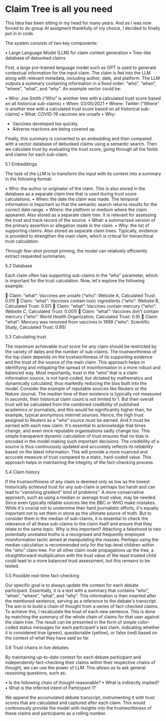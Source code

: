 # Claim Tree is all you need

This Idea has been sitting in my head for many years. And as I was now forced to do group AI assigment thankfully of my choice, I decided to finally put in in code.

The system consists of two key components:

•	Large Language Model (LLM) for claim context generation
•	Tree-like database of debunked claims

First, a large pre-trained language model such as GPT is used to generate contextual information for the input claim. The claim is fed into the LLM along with relevant metadata, including author, date, and platform. The LLM outputs a summary containing information in a fixed order: “who”, “when”, “where”, “what”, and “why”. An example vector could be:

•	Who: Joe Smith (“Who” is another tree with a calculated trust score based on all historical sub-claims)
•	When: 03/05/2021
•	Where: Twitter (“Where” is another tree with a calculated trust score based on all historical sub-claims)
•	What: COVID-19 vaccines are unsafe
•	Why:
-	Vaccines developed too quickly.
-	Adverse reactions are being covered up.

Finally, this summary is converted to an embedding and then compared with a vector database of debunked claims using a semantic search. Then we calculate trust by evaluating the trust score, going through all the fields and claims for each sub-claim.

5.1 Embeddings

The task of the LLM is to transform the input with its context into a summary in the following format:

•	Who: the author or originator of the claim. This is also stored in the database as a separate claim tree that is used during trust score calculations. 
•	When: the date the claim was made. The temporal information is important so that the semantic search returns results for the correct date range.
•	Where: the platform or medium where the claim appeared. Also stored as a separate claim tree. It is relevant for assessing the trust and track record of the source.
•	What: a summarised version of the primary assertion or allegation made in the claim.
•	Why: the list of supporting claims. Also stored as separate claim trees. Typically, evidence is provided to strengthen the main claim, which is critical for hierarchical trust calculation.

Through few-shot prompt priming, the model can relatively efficiently extract requested summaries.

5.2 Database

Each claim often has supporting sub-claims in the “who” parameter, which is important for the trust calculation. Now, let's explore the following example:

	Claim: “what”: Vaccines are unsafe (“who”: Website A, Calculated Trust: 0.01)
	Claim: “what”: Vaccines contain toxic ingredients (“who”: Website B, Calculated Trust: 0.07)
	Claim: “what”: Vaccines contain mercury (“who”: Website C, Calculated Trust: 0.001)
	Claim: “what”: Vaccines don’t contain mercury (“who”: World Health Organization, Calculated Trust: 0.9)
	Claim: “what”: Mercury was removed from vaccines in 1999 (“who”: Scientific Study, Calculated Trust: 0.95)

5.3 Calculating trust

The maximum achievable trust score for any claim should be restricted by the variety of dates and the number of sub-claims. The trustworthiness of the top claim depends on the trustworthiness of its supporting evidence and the trust of the source of the main claim. This approach helps in identifying and mitigating the spread of misinformation in a more robust and balanced way. Most importantly, trust in the “who” that is a claim information source, is not hard-coded, but dictated by mathematics and dynamically calculated, thus markedly reducing the bias built into the model.
Consider the example of reputable sources like Reuters or the Nature Journal. The median time of their existence is typically not measured in seconds, their historical claim count is not limited to 1. But their overall trust will be calculated from the combined credibility of published academics or journalists, and this would be significantly higher than, for example, typical anonymous internet sources. Hence, the high trust assigned to Reuters as a “who” source must be earned. And it must be earned with each new claim. It's essential to acknowledge that times change, and even once reputable organisations sadly change too. This simple transparent dynamic calculation of trust ensures that no bias is encoded in the model making such important decisions. The credibility of a source is thus continuously updated and accurately reflects its reliability based on the latest information. This will provide a more nuanced and accurate measure of trust compared to a static, hard-coded value. This approach helps in maintaining the integrity of the fact-checking process.

5.4 Claim history

If the trustworthiness of any claim is deemed only as low as the lowest historically achieved trust for any sub-claim is perhaps too harsh and can lead to “vanishing gradient” kind of problems”. A more conservative approach, such as using a median or average trust value, may be needed. Since even typically reliable sources like the BBC or WHO make mistakes. While it's crucial not to undermine their hard journalistic efforts, it's equally important not to set them in stone as the ultimate source of truth. But to consider them in the median of sub-claims, it is essential to check the relevance of all these sub-claims to the claim itself and ensure that they relate to the same topic. 
Why is this important? Attaching a falsehood to two potentially unrelated truths is a recognised and frequently employed misinformation tactic aimed at manipulating the masses. Perhaps using the median calculation is recommended only for the top-level children within the “who” claim tree. For all other claim node propagations up the tree, a straightforward multiplication with the trust value of the least trusted child could lead to a more balanced trust assessment, but this remains to be tested. 

5.5 Possible real-time fact-checking

Our specific goal is to always update the context for each debate participant. Essentially, it is a text with a summary that contains “who”, “when”, “where”, “what”, and “why”. This information is then inserted after the mentioned sentence, serving as a reference to the debate's transcript. The aim is to build a chain of thought from a series of fact-checked claims. To achieve this, I recalculate the trust of each new sentence. This is done by matching the summary of the whole chain of claims for that user against the claim tree. The result can be presented in the form of simple color-coded status messages for each participant's last claim, indicating whether it is considered true (green), questionable (yellow), or false (red) based on the context of what they have said so far.

5.6 Trust chains in live debates

By maintaining up-to-date context for each debate participant and independently fact-checking their claims within their respective chains of thought, we can use the power of LLM. This allows us to ask general reasoning questions, such as:

•	Is the following chain of thought reasonable?
•	What is indirectly implied?
•	What is the inferred intent of Participant 1?

We append the accumulated debate transcript, instrumenting it with trust scores that are calculated and captured after each claim. This would continuously provide the model with insights into the trustworthiness of these claims and participants as a rolling number.
